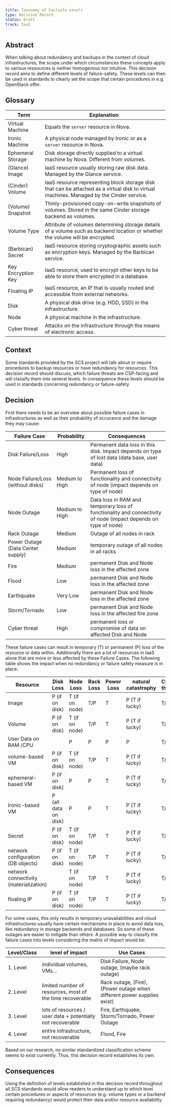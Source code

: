 ```yaml
---
title: Taxonomy of Failsafe Levels
type: Decision Record
status: Draft
track: IaaS
---
```



## Abstract

When talking about redundancy and backups in the context of cloud infrastructures, the scope under which circumstances these concepts apply to various ressources is neither homogenous nor intuitive.
This decision record aims to define different levels of failure-safety.
These levels can then be used in standards to clearly set the scope that certain procedures in e.g. OpenStack offer.

## Glossary

| Term               | Explanation                                                                                                                              |
| ------------------ | ---------------------------------------------------------------------------------------------------------------------------------------- |
| Virtual Machine    | Equals the `server` resource in Nova.                                                                                                    |
| Ironic Machine     | A physical node managed by Ironic or as a `server` resource in Nova.                                                                     |
| Ephemeral Storage  | Disk storage directly supplied to a virtual machine by Nova. Different from volumes.                                                     |
| (Glance) Image     | IaaS resource usually storing raw disk data. Managed by the Glance service.                                                              |
| (Cinder) Volume    | IaaS resource representing block storage disk that can be attached as a virtual disk to virtual machines. Managed by the Cinder service. |
| (Volume) Snapshot  | Thinly-provisioned copy-on-write snapshots of volumes. Stored in the same Cinder storage backend as volumes.                             |
| Volume Type        | Attribute of volumes determining storage details of a volume such as backend location or whether the volume will be encrypted.           |
| (Barbican) Secret  | IaaS resource storing cryptographic assets such as encryption keys. Managed by the Barbican service.                                     |
| Key Encryption Key | IaaS resource, used to encrypt other keys to be able to store them encrypted in a database.                                              |
| Floating IP        | IaaS resource, an IP that is usually routed and accessible from external networks.                                                       |
| Disk               | A physical disk drive (e.g. HDD, SSD) in the infrastructure.                                                                             |
| Node               | A physical machine in the infrastructure.                                                                                                |
| Cyber threat       | Attacks on the infrastructure through the means of electronic access.                                                                    |

## Context

Some standards provided by the SCS project will talk about or require procedures to backup resources or have redundancy for resources.
This decision record should discuss, which failure threats are CSP-facing and will classify them into several levels.
In consequence these levels should be used in standards concerning redundancy or failure-safety.

## Decision

First there needs to be an overview about possible failure cases in infrastructures as well as their probability of occurance and the damage they may cause:

| Failure Case | Probability | Consequences |
|----|-----|----|
| Disk Failure/Loss | High | Permanent data loss in this disk. Impact depends on type of lost data (data base, user data) |
| Node Failure/Loss (without disks) | Medium to High | Permanent  loss of functionality and connectivity of node (impact depends on type of node)  |
| Node Outage | Medium to High | Data loss in RAM and temporary loss of functionality and connectivity of node (impact depends on type of node)  |
| Rack Outage | Medium | Outage of all nodes in rack |
| Power Outage (Data Center supply)  | Medium | temporary outage of all nodes in all racks |
| Fire | Medium | permanent Disk and Node loss in the affected zone |
| Flood | Low | permanent Disk and Node loss in the affected zone |
| Earthquake | Very Low | permanent Disk and Node loss in the affected zone |
| Storm/Tornado | Low | permanent Disk and Node loss in the affected fire zone |
| Cyber threat  | High | permanent loss or compromise of data on affected Disk and Node  |

These failure cases can result in temporary (T) or permanent (P) loss of the resource or data within.
Additionally there are a lot of resources in IaaS alone that are more or less affected by these Failure Cases.
The following table shows the impact when no redundancy or failure safety measure is in place:

| Resource | Disk Loss | Node Loss | Rack Loss | Power Loss | natural catastrophy | Cyber threat |
|----|----|----|----|----|----|----|
| Image | P (if on disk) | T (if on node) | T/P | T | P (T if lucky) | T/P |
| Volume | P (if on disk) | T (if on node) | T/P | T | P (T if lucky) | T/P |
| User Data on RAM /CPU | | P | P | P | P | T/P |
| volume-based VM | P (if on disk) | T (if on node) | T/P | T | P (T if lucky) | T/P |
| ephemeral-based VM | P (if on disk) | P | P | T | P (T if lucky) | T/P |
| Ironic-based VM | P (all data on disk) | P | P | T | P (T if lucky) | T/P |
| Secret | P (if on disk) | T (if on node) | T/P | T | P (T if lucky) | T/P |
| network configuration (DB objects) | P (if on disk) | T (if on node) | T/P | T | P (T if lucky) | T/P |
| network connectivity (materialization) | | T (if on node) | T/P | T | P (T if lucky) | T/P |
| floating IP | P (if on disk) | T (if on node) | T/P | T | P (T if lucky) | T/P |

For some cases, this only results in temporary unavailabilities and cloud infrastructures usually have certain mechanisms in place to avoid data loss, like redundancy in storage backends and databases.
So some of these outages are easier to mitigate than others.
A possible way to classify the failure cases into levels considering the matrix of impact would be:

| Level/Class | level of impact | Use Cases |
|---|---|-----|
| 1. Level | individual volumes, VMs... | Disk Failure, Node outage, (maybe rack outage) |
| 2. Level | limited number of resources, most of the time recoverable | Rack outage, (Fire), (Power outage when different power supplies exist) |
| 3. Level | lots of resources / user data + potentially not recoverable | Fire, Earthquake, Storm/Tornado, Power Outage |
| 4. Level | entire infrastructure, not recoverable | Flood, Fire |

Based on our research, no similar standardized classification scheme seems to exist currently.
Thus, this decision record establishes its own.

## Consequences

Using the definition of levels established in this decision record throughout all SCS standards would allow readers to understand up to which level certain procedures or aspects of resources (e.g. volume types or a backend requiring redundancy) would protect their data and/or resource availability.
